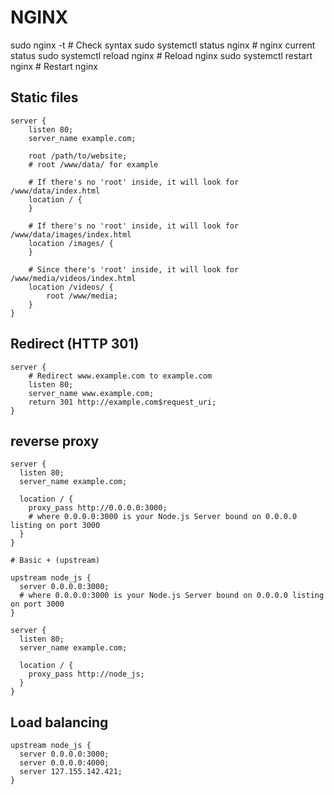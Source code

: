 # NGINX

sudo nginx -t # Check syntax
sudo systemctl status nginx # nginx current status
sudo systemctl reload nginx # Reload nginx
sudo systemctl restart nginx  # Restart nginx

## Static files
```
server {
    listen 80;
    server_name example.com;

    root /path/to/website;
    # root /www/data/ for example

    # If there's no 'root' inside, it will look for /www/data/index.html
    location / {
    }

    # If there's no 'root' inside, it will look for /www/data/images/index.html
    location /images/ {
    }

    # Since there's 'root' inside, it will look for /www/media/videos/index.html
    location /videos/ {
        root /www/media;
    }
}
```

## Redirect (HTTP 301)

```
server {
    # Redirect www.example.com to example.com
    listen 80;
    server_name www.example.com;
    return 301 http://example.com$request_uri;
}
```

## reverse proxy
```
server {
  listen 80;
  server_name example.com;
  
  location / {
    proxy_pass http://0.0.0.0:3000;
    # where 0.0.0.0:3000 is your Node.js Server bound on 0.0.0.0 listing on port 3000
  }
}

# Basic + (upstream)

upstream node_js {
  server 0.0.0.0:3000;
  # where 0.0.0.0:3000 is your Node.js Server bound on 0.0.0.0 listing on port 3000
}

server {
  listen 80;
  server_name example.com;
  
  location / {
    proxy_pass http://node_js;
  }
}
```
## Load balancing
```
upstream node_js {
  server 0.0.0.0:3000;
  server 0.0.0.0:4000;
  server 127.155.142.421;
}
```
